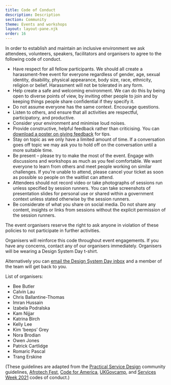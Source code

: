 ```yaml
---
title: Code of Conduct 
description: Description
section: Community
theme: Events and workshops
layout: layout-pane.njk
order: 16
---
```


In order to establish and maintain an inclusive environment we ask attendees, volunteers, speakers, facilitators and organisers to agree to the following code of conduct.

- Have respect for all fellow participants. We should all create a harassment-free event for everyone regardless of gender, age, sexual identity, disability, physical appearance, body size, race, ethnicity, religion or belief. Harassment will not be tolerated in any form.
- Help create a safe and welcoming environment. We can do this by being open to diverse points of view, by inviting other people to join and by keeping things people share confidential if they specify it.
- Do not assume everyone has the same context. Encourage questions.
- Listen to others, and ensure that all activities are respectful, participatory, and productive.
- Consider your environment and minimise loud noises.
- Provide constructive, helpful feedback rather than criticising. You can [download a poster on giving feedback](https://github.com/alphagov/govdesign/blob/master/Poster_GivingAskingReceivingFeedback.pdf) for tips.
- Stay on topic as we only have a limited amount of time. If a conversation goes off topic we may ask you to hold off on the conversation until a more suitable time.
- Be present – please try to make the most of the event. Engage with discussions and workshops as much as you feel comfortable. We want everyone to learn from others and meet people working on similar challenges. If you’re unable to attend, please cancel your ticket as soon as possible so people on the waitlist can attend.
- Attendees should not record video or take photographs of sessions run unless specified by session runners. You can take screenshots of presentation slides for personal use or shared within a government context unless stated otherwise by the session runners.
- Be considerate of what you share on social media. Do not share any content, insights or links from sessions without the explicit permission of the session runners.

The event organisers reserve the right to ask anyone in violation of these policies to not participate in further activities.

Organisers will reinforce this code throughout event engagements. If you have any concerns, contact any of our organisers immediately. Organisers will be wearing a Design System Day t-shirt.

Alternatively you can [email the Design System Day inbox](design-system-day-enquiries@digital.cabinet-office.gov.uk) and a member of the team will get back to you.

List of organisers:

- Bee Butler
- Calvin Lau
- Chris Ballantine-Thomas
- Imran Hussain
- Izabela Podralska
- Kam Nijjar
- Katrina Birch
- Kelly Lee
- Kim ‘beeps’ Grey
- Nora Brodian
- Owen Jones
- Patrick Cartlidge
- Romaric Pascal
- Trang Erskine

(These guidelines are adapted from the [Practical Service Design](http://www.practicalservicedesign.com/getting-started-on-slack/) community guidelines, [Afrotech Fest](https://www.afrotechfest.co.uk/coc/), [Code for America](http://www.cvent.com/events/code-for-america-summit-2018/custom-40-e12d85b157b94d69b80d8911cc641d36.aspx), [UKGovcamp](https://www.ukgovcamp.com/code-of-conduct/), and [Services Week 2021](https://docs.google.com/document/d/1vQchJh-s6Fu6F4bN8UFM4lvRChe8ERgsE5whf9pUfjA/edit?usp=sharing) codes of conduct.)
